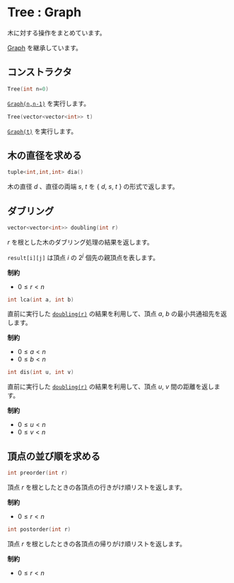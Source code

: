 # Tree : Graph

木に対する操作をまとめています。

[Graph](../graph) を継承しています。

## コンストラクタ

```cpp
Tree(int n=0)
```

[`Graph(n,n-1)`](#コンストラクタ) を実行します。

```cpp
Tree(vector<vector<int>> t)
```

[`Graph(t)`](#コンストラクタ) を実行します。

## 木の直径を求める

```cpp
tuple<int,int,int> dia()
```

木の直径 $d$ 、直径の両端 $s,\ t$ を $\lbrace \ d,\ s,\ t\ \rbrace$ の形式で返します。

## ダブリング

```cpp
vector<vector<int>> doubling(int r)
```

$r$ を根とした木のダブリング処理の結果を返します。

`result[i][j]` は頂点 $i$ の $2^j$ 個先の親頂点を表します。

**制約**

- $0 \leq r < n$

```cpp
int lca(int a, int b)
```

直前に実行した [`doubling(r)`](#ダブリング) の結果を利用して、頂点 $a,\ b$ の最小共通祖先を返します。

**制約**

- $0 \leq a < n$
- $0 \leq b < n$

```cpp
int dis(int u, int v)
```

直前に実行した [`doubling(r)`](#ダブリング) の結果を利用して、頂点 $u,\ v$ 間の距離を返します。

**制約**

- $0 \leq u < n$
- $0 \leq v < n$

## 頂点の並び順を求める

```cpp
int preorder(int r)
```

頂点 $r$ を根としたときの各頂点の行きがけ順リストを返します。

**制約**

- $0 \leq r < n$

```cpp
int postorder(int r)
```

頂点 $r$ を根としたときの各頂点の帰りがけ順リストを返します。

**制約**

- $0 \leq r < n$
